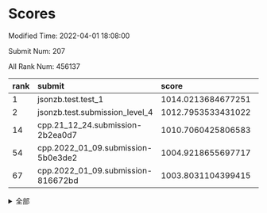 # Scores

Modified Time: 2022-04-01 18:08:00

Submit Num: 207

All Rank Num: 456137

| rank |               submit               |       score        |       sigma        | pk_num |
| :--- | :--------------------------------- | :----------------- | :----------------- | :----- |
| 1    | jsonzb.test.test_1                 | 1014.0213684677251 | 0.8219083172880767 | 8810   |
| 2    | jsonzb.test.submission_level_4     | 1012.7953533431022 | 0.8102571298145033 | 8819   |
| 14   | cpp.21_12_24.submission-2b2ea0d7   | 1010.7060425806583 | 0.7783814715829668 | 8815   |
| 54   | cpp.2022_01_09.submission-5b0e3de2 | 1004.9218655697717 | 0.7069938065620376 | 8817   |
| 67   | cpp.2022_01_09.submission-816672bd | 1003.8031104399415 | 0.720511362653397  | 8821   |


<details>
<summary>全部</summary>

| rank |                 submit                 |       score        |       sigma        | pk_num |
| :--- | :------------------------------------- | :----------------- | :----------------- | :----- |
| 1    | jsonzb.test.test_1                     | 1014.0213684677251 | 0.8219083172880767 | 8810   |
| 2    | jsonzb.test.submission_level_4         | 1012.7953533431022 | 0.8102571298145033 | 8819   |
| 3    | gobigger.level_3.submission_level_3_13 | 1011.8539703088222 | 0.7797494403578582 | 8811   |
| 4    | gobigger.level_3.submission_level_3_41 | 1011.5690005511739 | 0.754682276650003  | 8819   |
| 5    | gobigger.level_3.submission_level_3_38 | 1011.1082610809016 | 0.7540098675856112 | 8811   |
| 6    | gobigger.level_3.submission_level_3_20 | 1011.1003031635397 | 0.7415640038258728 | 8815   |
| 7    | gobigger.level_3.submission_level_3_47 | 1010.9637643401442 | 0.7584801602379929 | 8809   |
| 8    | gobigger.level_3.submission_level_3_11 | 1010.9141854379625 | 0.7592676575262411 | 8814   |
| 9    | gobigger.level_3.submission_level_3_26 | 1010.8081052394592 | 0.7935859537323716 | 8815   |
| 10   | gobigger.level_3.submission_level_3_0  | 1010.7928633169963 | 0.7771171897353696 | 8814   |
| 11   | gobigger.level_3.submission_level_3_23 | 1010.7796668366601 | 0.7495146168759741 | 8812   |
| 12   | gobigger.level_3.submission_level_3_39 | 1010.7768763972833 | 0.7632992147062798 | 8817   |
| 13   | gobigger.level_3.submission_level_3_7  | 1010.7170606468035 | 0.7751425179337946 | 8821   |
| 14   | cpp.21_12_24.submission-2b2ea0d7       | 1010.7060425806583 | 0.7783814715829668 | 8815   |
| 15   | gobigger.level_3.submission_level_3_16 | 1010.6956040000123 | 0.7747593995233665 | 8814   |
| 16   | gobigger.level_3.submission_level_3_9  | 1010.6229747542596 | 0.7523779592154266 | 8814   |
| 17   | gobigger.level_3.submission_level_3_48 | 1010.5389492171607 | 0.762360421285676  | 8810   |
| 18   | gobigger.level_3.submission_level_3_15 | 1010.4985095586842 | 0.746092208427361  | 8816   |
| 19   | gobigger.level_3.submission_level_3_1  | 1010.4740761752954 | 0.8004094646270178 | 8817   |
| 20   | gobigger.level_3.submission_level_3_4  | 1010.4662759740855 | 0.746393521282885  | 8817   |
| 21   | gobigger.level_3.submission_level_3_25 | 1010.4275922782573 | 0.7580462560615816 | 8821   |
| 22   | gobigger.level_3.submission_level_3_5  | 1010.3463824043673 | 0.7658797277120248 | 8814   |
| 23   | gobigger.level_3.submission_level_3_2  | 1010.3029973758343 | 0.7512329275770859 | 8814   |
| 24   | gobigger.level_3.submission_level_3_30 | 1010.204289843095  | 0.7441742319855553 | 8813   |
| 25   | gobigger.level_3.submission_level_3_10 | 1010.1637946697133 | 0.7537346669734074 | 8816   |
| 26   | gobigger.level_3.submission_level_3_29 | 1010.1611328405611 | 0.7610656606716487 | 8813   |
| 27   | gobigger.level_3.submission_level_3_27 | 1010.139361506848  | 0.7512195661732856 | 8812   |
| 28   | gobigger.level_3.submission_level_3_14 | 1010.1389657530676 | 0.7298598206065473 | 8811   |
| 29   | gobigger.level_3.submission_level_3_12 | 1010.1015137434852 | 0.7624049575980726 | 8816   |
| 30   | gobigger.level_3.submission_level_3_32 | 1010.0760233305582 | 0.751887036001962  | 8817   |
| 31   | gobigger.level_3.submission_level_3_35 | 1010.0649070334355 | 0.7531323240587654 | 8815   |
| 32   | gobigger.level_3.submission_level_3_44 | 1009.976463370709  | 0.7594883447060264 | 8814   |
| 33   | gobigger.level_3.submission_level_3_36 | 1009.9759679471698 | 0.7786236133181397 | 8812   |
| 34   | gobigger.level_3.submission_level_3_6  | 1009.9702031050971 | 0.7790115225582602 | 8815   |
| 35   | gobigger.level_3.submission_level_3_45 | 1009.9464705940427 | 0.7569787575437573 | 8818   |
| 36   | gobigger.level_3.submission_level_3_37 | 1009.9146148613394 | 0.7699298614325132 | 8816   |
| 37   | gobigger.level_3.submission_level_3_34 | 1009.843935834288  | 0.752666646690346  | 8818   |
| 38   | gobigger.level_3.submission_level_3_28 | 1009.6578136464232 | 0.7639038046279129 | 8816   |
| 39   | gobigger.level_3.submission_level_3_31 | 1009.5989602124234 | 0.760370533884454  | 8813   |
| 40   | gobigger.level_3.submission_level_3_24 | 1009.5929327702162 | 0.7451189571177755 | 8813   |
| 41   | gobigger.level_3.submission_level_3_19 | 1009.5899570757363 | 0.7538912305703589 | 8817   |
| 42   | gobigger.level_3.submission_level_3_17 | 1009.5806605937561 | 0.759478077612903  | 8810   |
| 43   | gobigger.level_3.submission_level_3_3  | 1009.4697181409148 | 0.7656077186951734 | 8814   |
| 44   | gobigger.level_3.submission_level_3_22 | 1009.4442108939676 | 0.7435221220530848 | 8812   |
| 45   | gobigger.level_3.submission_level_3_49 | 1009.3545378620087 | 0.7508323133745161 | 8811   |
| 46   | gobigger.level_3.submission_level_3_21 | 1009.3425167172484 | 0.737994771754989  | 8815   |
| 47   | gobigger.level_3.submission_level_3_8  | 1009.2772548319167 | 0.7370971325862526 | 8814   |
| 48   | gobigger.level_3.submission_level_3_40 | 1009.2552276569141 | 0.7414105875299384 | 8813   |
| 49   | gobigger.level_3.submission_level_3_33 | 1009.1283387637964 | 0.742906357342561  | 8813   |
| 50   | gobigger.level_3.submission_level_3_18 | 1008.6419434641049 | 0.7554013477328102 | 8814   |
| 51   | gobigger.level_3.submission_level_3_46 | 1008.5721231802584 | 0.7479239073458923 | 8812   |
| 52   | gobigger.level_3.submission_level_3_43 | 1008.1860376259128 | 0.7496829223691364 | 8818   |
| 53   | gobigger.level_3.submission_level_3_42 | 1007.9287746176859 | 0.7363861077009546 | 8818   |
| 54   | cpp.2022_01_09.submission-5b0e3de2     | 1004.9218655697717 | 0.7069938065620376 | 8817   |
| 55   | gobigger.level_1.submission_level_1_28 | 1004.5505277286254 | 0.7176780442670598 | 8816   |
| 56   | gobigger.level_1.submission_level_1_32 | 1004.3884376210943 | 0.7235748123213477 | 8815   |
| 57   | gobigger.level_1.submission_level_1_41 | 1004.3833266498339 | 0.7178129225801438 | 8812   |
| 58   | gobigger.level_1.submission_level_1_43 | 1004.3673198538851 | 0.7189746093145953 | 8816   |
| 59   | gobigger.level_1.submission_level_1_34 | 1004.25020564775   | 0.7110907733424322 | 8815   |
| 60   | gobigger.level_1.submission_level_1_22 | 1004.0540265379927 | 0.7266165526875284 | 8815   |
| 61   | gobigger.level_1.submission_level_1_1  | 1004.0257293412967 | 0.7321412927514521 | 8815   |
| 62   | gobigger.level_1.submission_level_1_16 | 1003.9433196745478 | 0.7161792200621475 | 8812   |
| 63   | gobigger.level_1.submission_level_1_47 | 1003.938139643628  | 0.7221089032942747 | 8815   |
| 64   | gobigger.level_1.submission_level_1_8  | 1003.861379362875  | 0.733109693131247  | 8818   |
| 65   | gobigger.level_1.submission_level_1_25 | 1003.8480948899083 | 0.7125259142441202 | 8809   |
| 66   | gobigger.level_1.submission_level_1_20 | 1003.8436297683567 | 0.7110541373158333 | 8815   |
| 67   | cpp.2022_01_09.submission-816672bd     | 1003.8031104399415 | 0.720511362653397  | 8821   |
| 68   | gobigger.level_1.submission_level_1_38 | 1003.7951492920755 | 0.7123929902093543 | 8813   |
| 69   | gobigger.level_1.submission_level_1_7  | 1003.7746917280166 | 0.7188857649159128 | 8814   |
| 70   | gobigger.level_1.submission_level_1_26 | 1003.7736951172438 | 0.7188080842142142 | 8815   |
| 71   | gobigger.level_1.submission_level_1_36 | 1003.7718469843992 | 0.7092919155404342 | 8811   |
| 72   | gobigger.level_1.submission_level_1_42 | 1003.7524587721518 | 0.7126662389271051 | 8817   |
| 73   | gobigger.level_1.submission_level_1_29 | 1003.7360398536106 | 0.708748188942551  | 8819   |
| 74   | gobigger.level_1.submission_level_1_46 | 1003.732843939815  | 0.7142696755771172 | 8813   |
| 75   | gobigger.level_1.submission_level_1_33 | 1003.7197681237055 | 0.7133359867451828 | 8815   |
| 76   | gobigger.level_1.submission_level_1_0  | 1003.6858798230842 | 0.7164631067743296 | 8818   |
| 77   | gobigger.level_1.submission_level_1_13 | 1003.6510779753099 | 0.7150488637235372 | 8810   |
| 78   | gobigger.level_1.submission_level_1_35 | 1003.6265521348278 | 0.7187531581444299 | 8814   |
| 79   | gobigger.level_1.submission_level_1_6  | 1003.5034568486689 | 0.7152814900128422 | 8812   |
| 80   | gobigger.level_1.submission_level_1_27 | 1003.465967741831  | 0.7193170818952985 | 8813   |
| 81   | gobigger.level_1.submission_level_1_30 | 1003.4146434121809 | 0.7114409221180678 | 8815   |
| 82   | gobigger.level_1.submission_level_1_24 | 1003.3601272999996 | 0.7180257573215617 | 8817   |
| 83   | gobigger.level_1.submission_level_1_49 | 1003.2879053157722 | 0.7120082097057544 | 8814   |
| 84   | gobigger.level_1.submission_level_1_3  | 1003.2775900133595 | 0.7192496733498214 | 8820   |
| 85   | gobigger.level_1.submission_level_1_9  | 1003.2642378584881 | 0.7103025305868762 | 8808   |
| 86   | gobigger.level_1.submission_level_1_2  | 1003.2391799077459 | 0.7197709632610437 | 8812   |
| 87   | gobigger.level_1.submission_level_1_15 | 1003.1912438852061 | 0.7169269224402952 | 8815   |
| 88   | gobigger.level_1.submission_level_1_5  | 1003.0725557052457 | 0.7063860919213386 | 8817   |
| 89   | gobigger.level_1.submission_level_1_18 | 1003.0236561964489 | 0.7157602861139233 | 8813   |
| 90   | gobigger.level_1.submission_level_1_23 | 1002.9873877773274 | 0.7084186586415754 | 8812   |
| 91   | gobigger.level_1.submission_level_1_21 | 1002.9538364255054 | 0.7114346337320206 | 8817   |
| 92   | gobigger.level_1.submission_level_1_39 | 1002.9236182298616 | 0.7214231540262193 | 8813   |
| 93   | gobigger.level_1.submission_level_1_17 | 1002.8683151832439 | 0.7086354529777776 | 8815   |
| 94   | gobigger.level_1.submission_level_1_31 | 1002.8381041516169 | 0.7062047398114744 | 8812   |
| 95   | gobigger.level_1.submission_level_1_44 | 1002.7096929013063 | 0.7214242450159515 | 8810   |
| 96   | gobigger.level_1.submission_level_1_14 | 1002.6792059478464 | 0.7104705018701848 | 8813   |
| 97   | gobigger.level_1.submission_level_1_40 | 1002.53114707429   | 0.7137952783435273 | 8818   |
| 98   | gobigger.level_1.submission_level_1_48 | 1002.5271028974935 | 0.7092570594727317 | 8809   |
| 99   | gobigger.level_1.submission_level_1_12 | 1002.5144369021107 | 0.726340567624028  | 8816   |
| 100  | gobigger.level_1.submission_level_1_4  | 1002.4660528126011 | 0.7066774294337594 | 8812   |
| 101  | gobigger.level_1.submission_level_1_45 | 1002.399736581886  | 0.7118341834349167 | 8815   |
| 102  | gobigger.level_1.submission_level_1_37 | 1002.2725652912566 | 0.7270364621078752 | 8810   |
| 103  | gobigger.level_1.submission_level_1_11 | 1002.2583225120327 | 0.7219210301750918 | 8810   |
| 104  | gobigger.level_1.submission_level_1_10 | 1001.7023649838882 | 0.7045374841497173 | 8814   |
| 105  | gobigger.level_1.submission_level_1_19 | 1001.65735659938   | 0.7205004308183542 | 8811   |
| 106  | gobigger.random.submission_random_7    | 997.4890013671545  | 0.7214796808248166 | 8817   |
| 107  | gobigger.random.submission_random_48   | 997.3903303987821  | 0.7117212753779406 | 8815   |
| 108  | gobigger.random.submission_random_39   | 997.3031879368198  | 0.7168597796055848 | 8814   |
| 109  | gobigger.random.submission_random_42   | 997.2754508588238  | 0.7177427221582958 | 8817   |
| 110  | gobigger.random.submission_random_11   | 996.8796662719886  | 0.6984961899934706 | 8816   |
| 111  | gobigger.random.submission_random_6    | 996.8178470180668  | 0.7137699050553156 | 8819   |
| 112  | gobigger.random.submission_random_30   | 996.7381610049991  | 0.7101149203714207 | 8815   |
| 113  | gobigger.random.submission_random_25   | 996.6404239355765  | 0.7038370850010598 | 8818   |
| 114  | gobigger.random.submission_random_13   | 996.6298130627476  | 0.7118151561307829 | 8808   |
| 115  | gobigger.random.submission_random_35   | 996.6182292533844  | 0.7012070159441347 | 8818   |
| 116  | gobigger.random.submission_random_31   | 996.6099381776805  | 0.7005463573840807 | 8820   |
| 117  | gobigger.random.submission_random_0    | 996.5524753905947  | 0.7152176552239405 | 8812   |
| 118  | gobigger.random.submission_random_40   | 996.4515215181834  | 0.7257861777998159 | 8818   |
| 119  | gobigger.random.submission_random_27   | 996.433608795106   | 0.7125816753602706 | 8815   |
| 120  | gobigger.random.submission_random_49   | 996.4249323078174  | 0.6975745757476784 | 8812   |
| 121  | gobigger.random.submission_random_19   | 996.4030102622177  | 0.7142151245332772 | 8815   |
| 122  | gobigger.random.submission_random_47   | 996.3835660314516  | 0.706723023170699  | 8816   |
| 123  | gobigger.random.submission_random_22   | 996.3431157651917  | 0.6999625378177513 | 8809   |
| 124  | gobigger.random.submission_random_46   | 996.3351156727607  | 0.7207730475760782 | 8809   |
| 125  | gobigger.random.submission_random_20   | 996.332364552217   | 0.7170186897626526 | 8817   |
| 126  | gobigger.random.submission_random_29   | 996.323916304554   | 0.7156679572091731 | 8815   |
| 127  | gobigger.random.submission_random_45   | 996.3132963841589  | 0.7122791317390216 | 8812   |
| 128  | gobigger.random.submission_random_15   | 996.3046969736708  | 0.7108624364654501 | 8812   |
| 129  | gobigger.random.submission_random_28   | 996.2312108319746  | 0.7097448211914306 | 8812   |
| 130  | gobigger.random.submission_random_10   | 996.2129596287346  | 0.7305709776279334 | 8812   |
| 131  | gobigger.random.submission_random_32   | 996.1918894032179  | 0.7147278456873383 | 8814   |
| 132  | gobigger.random.submission_random_43   | 996.1910142394579  | 0.7071509586261977 | 8813   |
| 133  | gobigger.random.submission_random_16   | 996.1681926043401  | 0.7202504607501448 | 8818   |
| 134  | gobigger.random.submission_random_12   | 996.165269143455   | 0.7196974577083093 | 8814   |
| 135  | gobigger.random.submission_random_36   | 996.1272989261782  | 0.7178189651107835 | 8813   |
| 136  | gobigger.random.submission_random_1    | 996.0601361263969  | 0.7059541912344831 | 8813   |
| 137  | gobigger.random.submission_random_9    | 996.0546817735535  | 0.7092522310015412 | 8815   |
| 138  | gobigger.random.submission_random_2    | 996.0103714072683  | 0.7245288590709902 | 8818   |
| 139  | gobigger.random.submission_random_26   | 996.0074528272426  | 0.6910183264856458 | 8812   |
| 140  | gobigger.random.submission_random_21   | 995.8510975180116  | 0.7062322791110215 | 8816   |
| 141  | gobigger.random.submission_random_44   | 995.7481049864062  | 0.7292576801390002 | 8817   |
| 142  | gobigger.random.submission_random_23   | 995.7146292211712  | 0.7073718469568719 | 8814   |
| 143  | gobigger.random.submission_random_3    | 995.6663564175235  | 0.7056645666356276 | 8820   |
| 144  | gobigger.random.submission_random_17   | 995.5708985905327  | 0.7111114165348432 | 8808   |
| 145  | gobigger.random.submission_random_5    | 995.4791170420771  | 0.7268713953892157 | 8816   |
| 146  | gobigger.random.submission_random_4    | 995.424188301592   | 0.6971498896110776 | 8812   |
| 147  | gobigger.random.submission_random_37   | 995.3938071407385  | 0.7152864044283778 | 8812   |
| 148  | gobigger.random.submission_random_38   | 995.1992195687326  | 0.7037557993759671 | 8809   |
| 149  | gobigger.random.submission_random_33   | 995.1661595298378  | 0.7097275389675703 | 8809   |
| 150  | gobigger.random.submission_random_24   | 995.1384721216809  | 0.703571399032222  | 8812   |
| 151  | gobigger.random.submission_random_18   | 995.1366744263212  | 0.7172410032157563 | 8814   |
| 152  | gobigger.random.submission_random_34   | 995.1357241532924  | 0.7123323868886076 | 8817   |
| 153  | gobigger.random.submission_random_8    | 994.783668291059   | 0.7281117685787528 | 8809   |
| 154  | gobigger.level_2.submission_level_2_6  | 994.6765132882897  | 0.740417082472896  | 8811   |
| 155  | gobigger.random.submission_random_41   | 994.5650234638464  | 0.7044891057437761 | 8815   |
| 156  | gobigger.level_2.submission_level_2_47 | 994.5505417246092  | 0.738177396971391  | 8813   |
| 157  | gobigger.random.submission_random_14   | 994.3819234719848  | 0.7187784375753989 | 8814   |
| 158  | gobigger.level_2.submission_level_2_48 | 993.641906951755   | 0.7259531324367623 | 8810   |
| 159  | gobigger.level_2.submission_level_2_31 | 993.2602151313706  | 0.7209481288343199 | 8813   |
| 160  | gobigger.level_2.submission_level_2_39 | 993.0175695718947  | 0.7327544650941087 | 8809   |
| 161  | gobigger.level_2.submission_level_2_11 | 992.9275340691663  | 0.7521999845149535 | 8815   |
| 162  | gobigger.level_2.submission_level_2_27 | 992.8907413171451  | 0.7406117162368987 | 8818   |
| 163  | gobigger.level_2.submission_level_2_25 | 992.841713595311   | 0.7543044099813035 | 8816   |
| 164  | gobigger.level_2.submission_level_2_29 | 992.8343801097353  | 0.745551656958032  | 8812   |
| 165  | gobigger.level_2.submission_level_2_8  | 992.6880305956433  | 0.7286245440082223 | 8816   |
| 166  | gobigger.level_2.submission_level_2_38 | 992.5770760266205  | 0.7357808277188944 | 8819   |
| 167  | gobigger.level_2.submission_level_2_36 | 992.5039836222306  | 0.7481585212916987 | 8814   |
| 168  | gobigger.level_2.submission_level_2_44 | 992.5009620735373  | 0.7386520182323392 | 8813   |
| 169  | gobigger.level_2.submission_level_2_42 | 992.492093536011   | 0.7449024757586279 | 8817   |
| 170  | gobigger.level_2.submission_level_2_30 | 992.3680669839769  | 0.7624983587171357 | 8815   |
| 171  | gobigger.level_2.submission_level_2_2  | 992.347762146913   | 0.745269349206176  | 8815   |
| 172  | gobigger.level_2.submission_level_2_14 | 992.2933208647617  | 0.7455920319998823 | 8817   |
| 173  | gobigger.level_2.submission_level_2_35 | 992.2527753443288  | 0.7486432595222122 | 8814   |
| 174  | gobigger.level_2.submission_level_2_10 | 992.2404354374494  | 0.7468726601272742 | 8810   |
| 175  | gobigger.level_2.submission_level_2_3  | 992.2314594123351  | 0.7408667322493286 | 8815   |
| 176  | gobigger.level_2.submission_level_2_7  | 992.1909914047221  | 0.740909093895792  | 8818   |
| 177  | gobigger.level_2.submission_level_2_33 | 992.1163641870502  | 0.7435090171971023 | 8813   |
| 178  | gobigger.level_2.submission_level_2_20 | 992.1114740400365  | 0.7502294382732996 | 8812   |
| 179  | gobigger.level_2.submission_level_2_17 | 992.0875666882306  | 0.7315286658058981 | 8812   |
| 180  | gobigger.level_2.submission_level_2_4  | 992.019859922506   | 0.7694325530318835 | 8812   |
| 181  | gobigger.level_2.submission_level_2_18 | 992.0088229268499  | 0.7362478800241239 | 8817   |
| 182  | gobigger.level_2.submission_level_2_21 | 992.0047268643797  | 0.7431497396284714 | 8810   |
| 183  | gobigger.level_2.submission_level_2_40 | 991.989803905551   | 0.7355072799337672 | 8816   |
| 184  | gobigger.level_2.submission_level_2_24 | 991.924399291554   | 0.7346643604473635 | 8817   |
| 185  | gobigger.level_2.submission_level_2_43 | 991.9004364773823  | 0.7399680430011648 | 8811   |
| 186  | gobigger.level_2.submission_level_2_23 | 991.7871130379455  | 0.7438708997748217 | 8814   |
| 187  | gobigger.level_2.submission_level_2_46 | 991.7771393632672  | 0.7492032296466328 | 8814   |
| 188  | gobigger.level_2.submission_level_2_5  | 991.7073046607364  | 0.7418971004847161 | 8816   |
| 189  | gobigger.level_2.submission_level_2_28 | 991.6064127795594  | 0.7550756397401006 | 8813   |
| 190  | gobigger.level_2.submission_level_2_34 | 991.5158611652681  | 0.7633053137356104 | 8814   |
| 191  | gobigger.level_2.submission_level_2_16 | 991.5021200035603  | 0.7582045502848285 | 8815   |
| 192  | gobigger.level_2.submission_level_2_1  | 991.4652916972278  | 0.7572741483262613 | 8814   |
| 193  | gobigger.level_2.submission_level_2_45 | 991.4289118820576  | 0.7471046161367182 | 8816   |
| 194  | gobigger.level_2.submission_level_2_32 | 991.3642231958038  | 0.7498691056796752 | 8816   |
| 195  | gobigger.level_2.submission_level_2_15 | 991.3284440294847  | 0.7435192278805867 | 8815   |
| 196  | gobigger.level_2.submission_level_2_41 | 991.2488130560857  | 0.7547026842920114 | 8812   |
| 197  | gobigger.level_2.submission_level_2_22 | 991.1963647970434  | 0.7385867518928775 | 8815   |
| 198  | gobigger.level_2.submission_level_2_19 | 991.144694448382   | 0.7606321850758611 | 8815   |
| 199  | gobigger.level_2.submission_level_2_37 | 991.1134251997139  | 0.7569640595662556 | 8817   |
| 200  | gobigger.level_2.submission_level_2_26 | 990.9837444992369  | 0.7612981870681058 | 8816   |
| 201  | gobigger.level_2.submission_level_2_9  | 990.5274551271184  | 0.7549899175292187 | 8818   |
| 202  | gobigger.level_2.submission_level_2_12 | 990.448727311936   | 0.7587293225016554 | 8810   |
| 203  | gobigger.level_2.submission_level_2_13 | 990.3953458360805  | 0.7506898924096915 | 8818   |
| 204  | gobigger.level_2.submission_level_2_0  | 990.1493901087933  | 0.7675483920993533 | 8810   |
| 205  | gobigger.level_2.submission_level_2_49 | 989.0141037072449  | 0.7995871761559835 | 8812   |
| 206  | gobigger.none.submission_none_0        | 976.0943440936005  | 1.3973051246016912 | 8814   |
| 207  | gobigger.none.submission_none_1        | 974.6305985998213  | 1.6897997992046128 | 8819   |

</details>